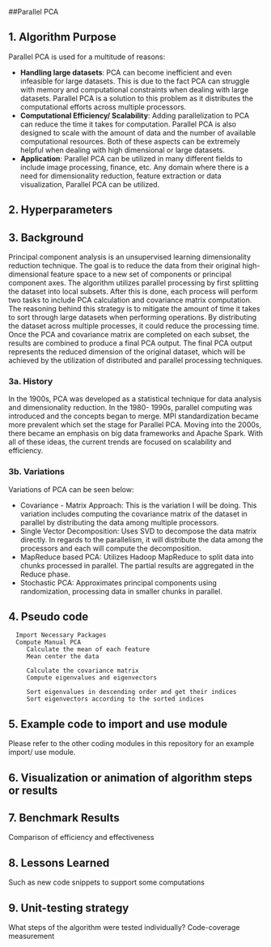 ##Parallel PCA

## 1. Algorithm Purpose
   Parallel PCA is used for a multitude of reasons: 
   * **Handling large datasets**: PCA can become inefficient and even infeasible for large datasets. This is       due to the fact PCA can struggle with memory and computational constraints when dealing with large datasets.    Parallel PCA is a solution to this problem as it distributes the computational efforts across multiple          processors.
   * **Computational Efficiency/ Scalability**: Adding parallelization to PCA can reduce the time it takes for    computation. Parallel PCA is also designed to scale with the amount of data and the number of available         computational resources. Both of these aspects can be extremely helpful when dealing with high dimensional      or large datasets. 
   * **Application**: Parallel PCA can be utilized in many different fields to include image processing,          finance, etc. Any domain where there is a need for dimensionality reduction, feature extraction or data       
   visualization, Parallel PCA can be utilized.
## 2. Hyperparameters

## 3. Background
Principal component analysis is an unsupervised learning dimensionality reduction technique. The goal is    to reduce the data from their original high- dimensional feature space to a new set of components or principal component axes. The algorithm utilizes parallel processing by first splitting the dataset into local subsets. After this is done, each process will perform two tasks to include PCA calculation and covariance matrix computation. The reasoning behind this strategy is to mitigate the amount of time it takes to sort through large datasets when performing operations. By distributing the dataset across multiple processes, it could reduce the processing time. Once the PCA and covariance matrix are completed on each subset, the results are combined to produce a final PCA output. The final PCA output represents the reduced dimension of the original dataset, which will be achieved by the utilization of distributed and parallel processing techniques. 

### 3a. History
In the 1900s, PCA was developed as a statistical technique for data analysis and dimensionality reduction. In the 1980- 1990s, parallel computing was introduced and the concepts began to merge. MPI standardization became more prevalent which set the stage for Parallel PCA. Moving into the 2000s, there became an emphasis on big data frameworks and Apache Spark. With all of these ideas, the current trends are focused on scalability and efficiency. 

### 3b. Variations
Variations of PCA can be seen below:
* Covariance - Matrix Approach: This is the variation I will be doing. This variation includes computing the covariance matrix of the dataset in parallel by distributing the data among multiple processors. 
* Single Vector Decomposition: Uses SVD to decompose the data matrix directly. In regards to the parallelism, it will distribute the data among the processors and each will compute the decomposition.
* MapReduce based PCA: Utilizes Hadoop MapReduce to split data into chunks processed in parallel. The partial results are aggregated in the Reduce phase.
* Stochastic PCA: Approximates principal components using randomization, processing data in smaller chunks in parallel.

## 4. Pseudo code
      Import Necessary Packages
      Compute Manual PCA
         Calculate the mean of each feature
         Mean center the data 

         Calculate the covariance matrix 
         Compute eigenvalues and eigenvectors 

         Sort eigenvalues in descending order and get their indices
         Sort eigenvectors according to the sorted indices

## 5. Example code to import and use module

Please refer to the other coding modules in this repository for an example import/ use module.

## 6. Visualization or animation of algorithm steps or results



## 7. Benchmark Results

Comparison of efficiency and effectiveness 

## 8. Lessons Learned
Such as new code snippets to support some computations

## 9. Unit-testing strategy
What steps of the algorithm were tested individually?
Code-coverage measurement
